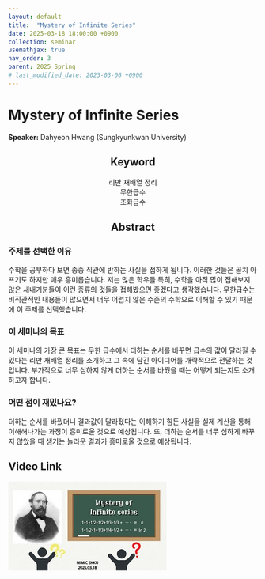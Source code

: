 ```yaml
---
layout: default
title:  "Mystery of Infinite Series"
date: 2025-03-18 18:00:00 +0900
collection: seminar
usemathjax: true
nav_order: 3
parent: 2025 Spring
# last_modified_date: 2023-03-06 +0900
---
```

# Mystery of Infinite Series

**Speaker:** Dahyeon Hwang (Sungkyunkwan University) <br>

## <center> Keyword </center>
<center>리만 재배열 정리</center>
<center>무한급수</center>
<center>조화급수</center>
   
## <center> Abstract </center>

### 주제를 선택한 이유
수학을 공부하다 보면 종종 직관에 반하는 사실을 접하게 됩니다. 이러한 것들은 골치 아프기도 하지만 매우 흥미롭습니다. 저는 많은 학우들 특히, 수학을 아직 많이 접해보지 않은 새내기분들이 이런 종류의 것들을 접해봤으면 좋겠다고 생각했습니다. 무한급수는 비직관적인 내용들이 많으면서 너무 어렵지 않은 수준의 수학으로 이해할 수 있기 때문에 이 주제를 선택했습니다.

### 이 세미나의 목표
이 세미나의 가장 큰 목표는 무한 급수에서 더하는 순서를 바꾸면 급수의 값이 달라질 수 있다는 리만 재배열 정리를 소개하고 그 속에 담긴 아이디어를 개략적으로 전달하는 것입니다. 부가적으로 너무 심하지 않게 더하는 순서를 바꿨을 때는 어떻게 되는지도 소개하고자 합니다.

### 어떤 점이 재밌나요?
더하는 순서를 바꿨더니 결과값이 달라졌다는 이해하기 힘든 사실을 실제 계산을 통해 이해해나가는 과정이 흥미로울 것으로 예상됩니다. 또, 더하는 순서를 너무 심하게 바꾸지 않았을 때 생기는 놀라운 결과가 흥미로울 것으로 예상됩니다.

## Video Link

[![Video Label](pictures/3_series.jpg)](https://www.youtube.com/watch?v=A7bbyU1Br3I)

<!-- ## PDF Download -->

<!-- <a target='_blank' href='../2024-1/2024-1_download/crime.pdf'>What is Counting? PDF</a> -->